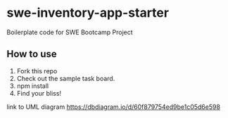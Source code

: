 # swe-inventory-app-starter
Boilerplate code for SWE Bootcamp Project

## How to use 
1. Fork this repo
2. Check out the sample task board.
3. npm install
4. Find your bliss!

link to UML diagram https://dbdiagram.io/d/60f879754ed9be1c05d6e598